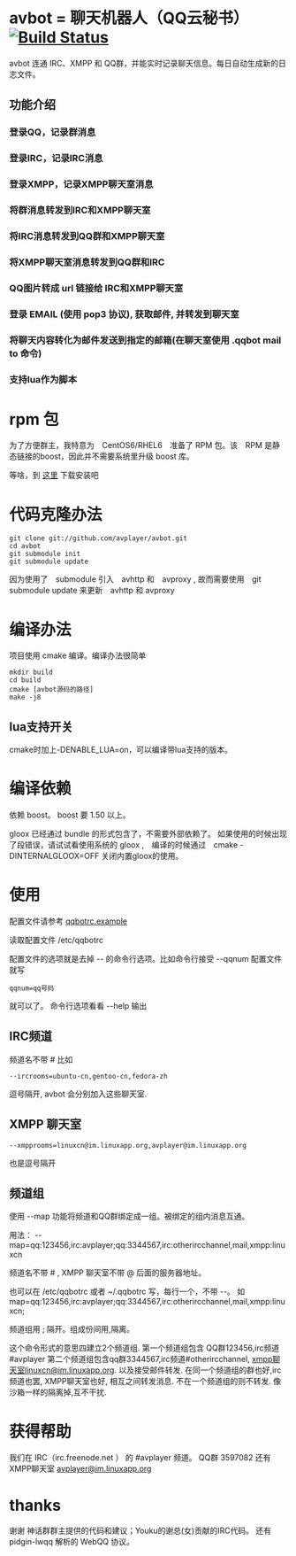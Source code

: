 #  avbot = 聊天机器人（QQ云秘书）[![Build Status](https://travis-ci.org/avplayer/avbot.png?branch=master)](https://travis-ci.org/avplayer/avbot)

avbot 连通 IRC、XMPP 和  QQ群，并能实时记录聊天信息。每日自动生成新的日志文件。

## 功能介绍

### 登录QQ，记录群消息
### 登录IRC，记录IRC消息
### 登录XMPP，记录XMPP聊天室消息
### 将群消息转发到IRC和XMPP聊天室
### 将IRC消息转发到QQ群和XMPP聊天室
### 将XMPP聊天室消息转发到QQ群和IRC
### QQ图片转成 url 链接给 IRC和XMPP聊天室
### 登录 EMAIL (使用 pop3 协议), 获取邮件, 并转发到聊天室
### 将聊天内容转化为邮件发送到指定的邮箱(在聊天室使用 .qqbot mail to 命令)
### 支持lua作为脚本

# rpm 包

为了方便群主，我特意为　CentOS6/RHEL6　准备了 RPM 包。该　RPM 是静态链接的boost，因此并不需要系统里升级 boost 库。

等啥，到 [这里](https://sourceforge.net/projects/avbot/files/rpm/x86_64/) 下载安装吧

# 代码克隆办法


	git clone git://github.com/avplayer/avbot.git
	cd avbot
	git submodule init
	git submodule update

因为使用了　submodule 引入　avhttp 和　avproxy , 故而需要使用　git submodule update 来更新　avhttp 和 avproxy

# 编译办法

项目使用 cmake 编译。编译办法很简单

	mkdir build
	cd build
	cmake [avbot源码的路径]
	make -j8
## lua支持开关
cmake时加上-DENABLE_LUA=on，可以编译带lua支持的版本。

# 编译依赖

依赖 boost。 boost 要 1.50 以上。

gloox 已经通过 bundle 的形式包含了，不需要外部依赖了。
如果使用的时候出现了段错误，请试试看使用系统的 gloox ,　编译的时候通过　cmake -DINTERNALGLOOX=OFF 关闭内置gloox的使用。


# 使用

配置文件请参考 [qqbotrc.example](https://github.com/avplayer/avbot/blob/master/qqbotrc.example)

读取配置文件 /etc/qqbotrc

配置文件的选项就是去掉 -- 的命令行选项。比如命令行接受 --qqnum 
配置文件就写

	qqnum=qq号码

就可以了。
命令行选项看看 --help 输出

## IRC频道

频道名不带 \# 比如

	--ircrooms=ubuntu-cn,gentoo-cn,fedora-zh

逗号隔开, avbot 会分别加入这些聊天室.

## XMPP 聊天室

	--xmpprooms=linuxcn@im.linuxapp.org,avplayer@im.linuxapp.org

也是逗号隔开

## 频道组

使用 --map 功能将频道和QQ群绑定成一组。被绑定的组内消息互通。

用法：  --map=qq:123456,irc:avplayer;qq:3344567,irc:otherircchannel,mail,xmpp:linuxcn

频道名不带 \# , XMPP 聊天室不带 @ 后面的服务器地址。

也可以在 /etc/qqbotrc 或者 ~/.qqbotrc 写，每行一个，不带 --。
如 map=qq:123456,irc:avplayer;qq:3344567,irc:otherircchannel,mail,xmpp:linuxcn;

频道组用 ; 隔开。组成份间用,隔离。

这个命令形式的意思四建立2个频道组. 第一个频道组包含 QQ群123456,irc频道\#avplayer 第二个频道组包含qq群3344567,irc频道\#otherircchannel, xmpp聊天室linuxcn@im.linuxapp.org. 以及接受邮件转发.
在同一个频道组的群也好,irc频道也罢, XMPP聊天室也好, 相互之间转发消息. 不在一个频道组的则不转发. 像沙箱一样的隔离掉,互不干扰.


# 获得帮助

我们在 IRC（irc.freenode.net ） 的 \#avplayer 频道。 QQ群 3597082 还有 XMPP聊天室 avplayer@im.linuxapp.org

# thanks

谢谢 神话群群主提供的代码和建议；Youku的谢总(女)贡献的IRC代码。
还有 pidgin-lwqq 解析的 WebQQ 协议。

